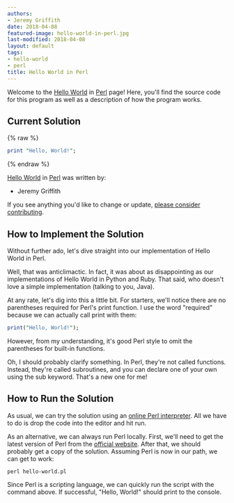 ```yaml
---
authors:
- Jeremy Griffith
date: 2018-04-08
featured-image: hello-world-in-perl.jpg
last-modified: 2018-04-08
layout: default
tags:
- hello-world
- perl
title: Hello World in Perl
---
```


Welcome to the [Hello World](https://sampleprograms.io/projects/hello-world) in [Perl](https://sampleprograms.io/languages/perl) page! Here, you'll find the source code for this program as well as a description of how the program works.

## Current Solution

{% raw %}

```perl
print "Hello, World!";
```

{% endraw %}

[Hello World](https://sampleprograms.io/projects/hello-world) in [Perl](https://sampleprograms.io/languages/perl) was written by:

- Jeremy Griffith

If you see anything you'd like to change or update, [please consider contributing](https://github.com/TheRenegadeCoder/sample-programs).

## How to Implement the Solution

Without further ado, let's dive straight into our implementation 
of Hello World in Perl.

Well, that was anticlimactic. In fact, it was about as disappointing 
as our implementations of Hello World in Python and Ruby. That said, 
who doesn't love a simple implementation (talking to you, Java).

At any rate, let's dig into this a little bit. For starters, we'll 
notice there are no parentheses required for Perl's print function. 
I use the word "required" because we can actually call print with them:

```perl
print("Hello, World!");
```

However, from my understanding, it's good Perl style to omit the parentheses 
for built-in functions.

Oh, I should probably clarify something. In Perl, they're not called 
functions. Instead, they're called subroutines, and you can declare one 
of your own using the sub keyword. That's a new one for me!


## How to Run the Solution

As usual, we can try the solution using an [online Perl interpreter][1]. All we 
have to do is drop the code into the editor and hit run.

As an alternative, we can always run Perl locally. First, we'll need to get 
the latest version of Perl from the [official website][2]. After that, we should 
probably get a copy of the solution. Assuming Perl is now in our path, we can 
get to work:

```shell
perl hello-world.pl
```

Since Perl is a scripting language, we can quickly run the script with the 
command above. If successful, "Hello, World!" should print to the console.

[1]: https://www.onlinegdb.com/online_perl_compiler
[2]: https://www.perl.org/get.html
